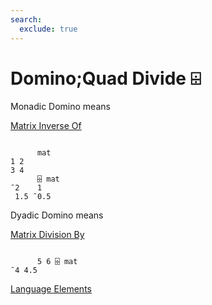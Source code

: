 ```yaml
---
search:
  exclude: true
---
```






<h1 class="heading"><span class="name">Domino;Quad Divide</span> <span class="command">⌹</span></h1>


Monadic Domino means


[Matrix Inverse Of](../primitive-functions/matrix-inverse.md)
```apl

      mat
1 2
3 4
      ⌹ mat
¯2    1
 1.5 ¯0.5
```

Dyadic Domino means


[Matrix Division By](../primitive-functions/matrix-divide.md)
```apl

      5 6 ⌹ mat
¯4 4.5

```


[Language Elements](./language-elements.md)


